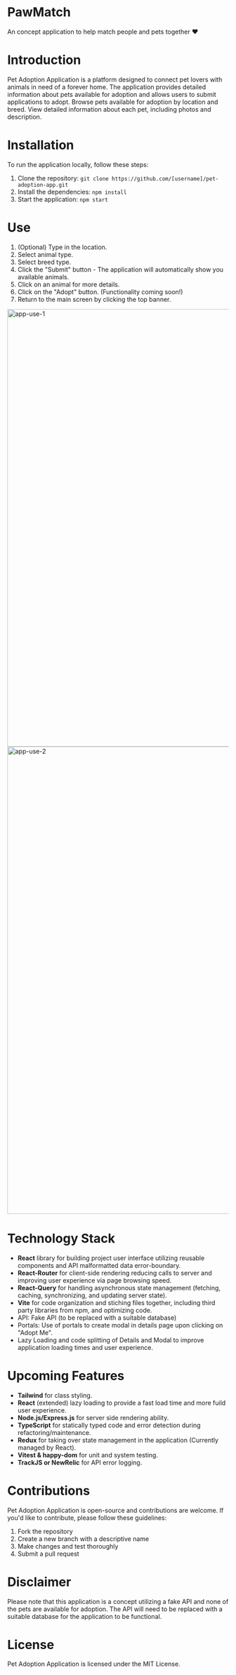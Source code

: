 # PawMatch

An concept application to help match people and pets together ❤️

# Introduction

Pet Adoption Application is a platform designed to connect pet lovers with animals in need of a forever home. The application provides detailed information about pets available for adoption and allows users to submit applications to adopt.
Browse pets available for adoption by location and breed.
View detailed information about each pet, including photos and description.

# Installation

To run the application locally, follow these steps:

1. Clone the repository: `git clone https://github.com/[username]/pet-adoption-app.git`
2. Install the dependencies: `npm install`
3. Start the application: `npm start`

# Use

1. (Optional) Type in the location.
2. Select animal type.
3. Select breed type.
4. Click the "Submit" button - The application will automatically show you available animals.
5. Click on an animal for more details.
6. Click on the "Adopt" button. (Functionality coming soon!)
7. Return to the main screen by clicking the top banner.

<img width="997" alt="app-use-1" src="https://user-images.githubusercontent.com/32082005/216514777-cf548c43-b9ff-41ff-84fe-f51f23d7b037.png">

<img width="1065" alt="app-use-2" src="https://user-images.githubusercontent.com/32082005/216515354-4d216f1f-5ecf-4468-912a-4b63cd4e38af.png">

# Technology Stack

- **React** library for building project user interface utilizing reusable components and API malformatted data error-boundary.
- **React-Router** for client-side rendering reducing calls to server and improving user experience via page browsing speed.
- **React-Query** for handling asynchronous state management (fetching, caching, synchronizing, and updating server state).
- **Vite** for code organization and stiching files together, including third party libraries from npm, and optimizing code.
- API: Fake API (to be replaced with a suitable database)
- Portals: Use of portals to create modal in details page upon clicking on "Adopt Me".
- Lazy Loading and code splitting of Details and Modal to improve application loading times and user experience.

# Upcoming Features

- **Tailwind** for class styling.
- **React** (extended) lazy loading to provide a fast load time and more fuild user experience.
- **Node.js/Express.js** for server side rendering ability.
- **TypeScript** for statically typed code and error detection during refactoring/maintenance.
- **Redux** for taking over state management in the application (Currently managed by React).
- **Vitest & happy-dom** for unit and system testing.
- **TrackJS or NewRelic** for API error logging.

# Contributions

Pet Adoption Application is open-source and contributions are welcome. If you'd like to contribute, please follow these guidelines:

1. Fork the repository
2. Create a new branch with a descriptive name
3. Make changes and test thoroughly
4. Submit a pull request

# Disclaimer

Please note that this application is a concept utilizing a fake API and none of the pets are available for adoption. The API will need to be replaced with a suitable database for the application to be functional.

# License

Pet Adoption Application is licensed under the MIT License.
